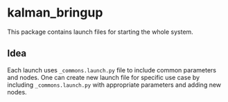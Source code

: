 # kalman_bringup

This package contains launch files for starting the whole system.

## Idea

Each launch uses `_commons.launch.py` file to include common parameters and nodes. One can create new launch file for specific use case by including `_commons.launch.py` with appropriate parameters and adding new nodes.
